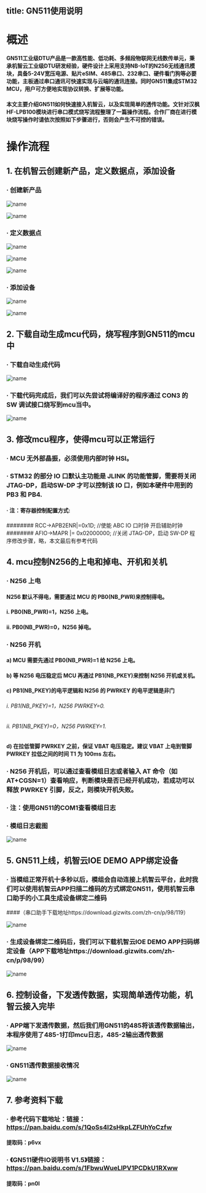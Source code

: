 title: GN511使用说明
---
# 概述

#### GN511工业级DTU产品是一款高性能、低功耗、多频段物联网无线数传单元，秉承机智云工业级DTU研发经验，硬件设计上采用支持NB-IoT的N256无线通讯模块，具备5-24V宽压电源、贴片eSIM、485串口、232串口、硬件看门狗等必要功能，主板通过串口通讯可快速实现与云端的通讯连接。同时GN511集成STM32 MCU，用户可方便地实现协议转换、扩展等功能。
#### 本文主要介绍GN511如何快速接入机智云，以及实现简单的透传功能。文针对汉枫HF-LPB100模块进行串口模式烧写流程整理了一篇操作流程。合作厂商在进行模块烧写操作时请依次按照如下步骤进行，否则会产生不可控的错误。

# 操作流程

## 1. 在机智云创建新产品，定义数据点，添加设备

### · 创建新产品

 ![name](/assets/zh-cn/deviceDev/debug/GN511/GN511_use_1.png)
 
 ![name](/assets/zh-cn/deviceDev/debug/GN511/GN511_use_2.png)

### · 定义数据点

 ![name](/assets/zh-cn/deviceDev/debug/GN511/GN511_use_3.png)
 
 ![name](/assets/zh-cn/deviceDev/debug/GN511/GN511_use_4.png)

 ![name](/assets/zh-cn/deviceDev/debug/GN511/GN511_use_5.png)

### · 添加设备

 ![name](/assets/zh-cn/deviceDev/debug/GN511/GN511_use_6.png)

 ![name](/assets/zh-cn/deviceDev/debug/GN511/GN511_use_7.png)



##  2. 下载自动生成mcu代码，烧写程序到GN511的mcu中

### · 下载自动生成代码

 ![name](/assets/zh-cn/deviceDev/debug/GN511/GN511_use_8.png)

### · 下载代码完成后，我们可以先尝试将编译好的程序通过 CON3 的 SW 调试接口烧写到mcu当中。

 ![name](/assets/zh-cn/deviceDev/debug/GN511/GN511_use_9.png)

## 3. 修改mcu程序，使得mcu可以正常运行

### · MCU 无外部晶振，必须使用内部时钟 HSI。 
### · STM32 的部分 IO 口默认主功能是 JLINK 的功能管脚，需要将关闭 JTAG-DP，启动SW-DP 才可以控制该 IO 口，例如本硬件中用到的 PB3 和 PB4. 
#### · 注：寄存器控制配置方式: 
######## RCC->APB2ENR|=0x1D; //使能 ABC IO 口时钟 开启辅助时钟 
######## AFIO->MAPR |= 0x02000000; //关闭 JTAG-DP，启动 SW-DP
程序修改步骤，略，本文最后有参考代码

## 4. mcu控制N256的上电和掉电、开机和关机

### · N256 上电
#### N256 默认不得电，需要通过 MCU 的 PB0(NB_PWR)来控制得电。
#### i. PB0(NB_PWR)=1，N256 上电。 
#### ii. PB0(NB_PWR)=0，N256 掉电。

### · N256 开机
#### a) MCU 需要先通过 PB0(NB_PWR)=1 给 N256 上电。 
#### b) 等 N256 电压稳定后 MCU 再通过 PB1(NB_PKEY)来控制 N256 开机或关机。 
#### c) PB1(NB_PKEY)的电平逻辑和 N256 的 PWRKEY 的电平逻辑是非门 
###### i. PB1(NB_PKEY)=1，N256 PWRKEY=0. 
###### ii. PB1(NB_PKEY)=0，N256 PWRKEY=1. 
#### d) 在拉低管脚 PWRKEY 之前，保证 VBAT 电压稳定。建议 VBAT 上电到管脚 PWRKEY 拉低之间的时间 T1 为 100ms 左右。 
### · N256 开机后，可以通过查看模组日志或者输入 AT 命令（如AT+CGSN=1）查看响应，判断模块是否已经开机成功，若成功可以释放 PWRKEY 引脚，反之，则模块开机失败。
### · 注：使用GN511的COM1查看模组日志
### · 模组日志截图

 ![name](/assets/zh-cn/deviceDev/debug/GN511/GN511_use_10.png)

## 5. GN511上线，机智云IOE DEMO APP绑定设备

### · 当模组正常开机十多秒以后，模组会自动连接上机智云平台，此时我们可以使用机智云APP扫描二维码的方式绑定GN511，使用机智云串口助手的小工具生成设备绑定二维码
####（串口助手下载地址https://download.gizwits.com/zh-cn/p/98/119）

 ![name](/assets/zh-cn/deviceDev/debug/GN511/GN511_use_11.png)

### · 生成设备绑定二维码后，我们可以下载机智云IOE DEMO APP扫码绑定设备（APP下载地址https://download.gizwits.com/zh-cn/p/98/99）

 ![name](/assets/zh-cn/deviceDev/debug/GN511/GN511_use_12.png)

## 6. 控制设备，下发透传数据，实现简单透传功能，机智云接入完毕

### · APP端下发透传数据，然后我们用GN511的485将该透传数据输出，本程序使用了485-1打印mcu日志，485-2输出透传数据

 ![name](/assets/zh-cn/deviceDev/debug/GN511/GN511_use_13.png)

### · GN511透传数据接收情况

 ![name](/assets/zh-cn/deviceDev/debug/GN511/GN511_use_14.png)

## 7. 参考资料下载

### · 参考代码下载地址：链接：https://pan.baidu.com/s/1QoSs4I2sHkpLZFUhYoCzfw 
#### 提取码：p6vx 

### · 《GN511硬件IO说明书 V1.5》链接：https://pan.baidu.com/s/1FbwuWueLlPV1PCDkU1RXww 
#### 提取码：pn0l 
